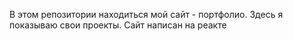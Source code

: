 В этом репозитории находиться мой сайт - портфолио. Здесь я показываю свои проекты. Сайт написан на реакте

